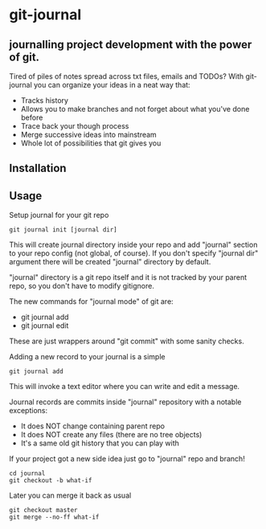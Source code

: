 # git-journal
## journalling project development with the power of git.

Tired of piles of notes spread across txt files, emails and TODOs?
With git-journal you can organize your ideas in a neat way that:

* Tracks history
* Allows you to make branches and not forget about what you've done before
* Trace back your though process
* Merge successive ideas into mainstream
* Whole lot of possibilities that git gives you

Installation
------------


Usage
-----

Setup journal for your git repo

	git journal init [journal dir]

This will create journal directory inside your repo and add "journal" section
to your repo config (not global, of course). If you don't specify "journal dir"
argument there will be created "journal" directory by default.

"journal" directory is a git repo itself and it is not tracked by your parent
repo, so you don't have to modify gitignore.

The new commands for "journal mode" of git are:

* git journal add
* git journal edit

These are just wrappers around "git commit" with some sanity checks.

Adding a new record to your journal is a simple

	git journal add

This will invoke a text editor where you can write and edit a message.

Journal records are commits inside "journal" repository with a notable
exceptions:

* It does NOT change containing parent repo
* It does NOT create any files (there are no tree objects)
* It's a same old git history that you can play with

If your project got a new side idea just go to "journal" repo and branch!

	cd journal
	git checkout -b what-if

Later you can merge it back as usual

	git checkout master
	git merge --no-ff what-if


